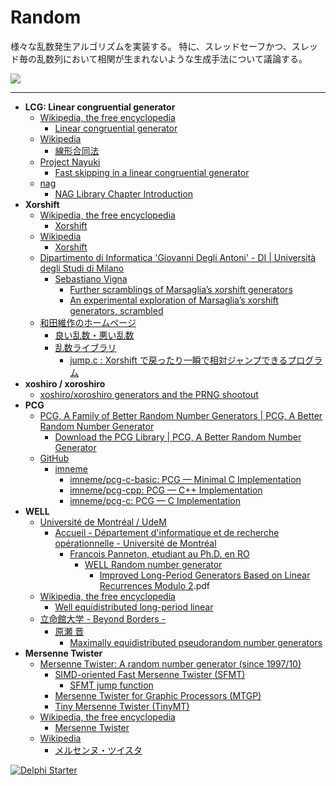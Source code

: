 # Random
様々な乱数発生アルゴリズムを実装する。
特に、スレッドセーフかつ、スレッド毎の乱数列において相関が生まれないような生成手法について議論する。

![](https://github.com/LUXOPHIA/Random/raw/master/--------/_SCREENSHOT/Random.gif)

----
* **LCG: Linear congruential generator**
    * [Wikipedia, the free encyclopedia](https://en.wikipedia.org)
        * [Linear congruential generator](https://en.wikipedia.org/wiki/Linear_congruential_generator)
    * [Wikipedia](https://ja.wikipedia.org)
        * [線形合同法](https://ja.wikipedia.org/wiki/線形合同法)
    * [Project Nayuki](https://www.nayuki.io)
        * [Fast skipping in a linear congruential generator](https://www.nayuki.io/page/fast-skipping-in-a-linear-congruential-generator)
    * [nag](https://www.nag.co.uk)
        * [NAG Library Chapter Introduction](https://www.nag.co.uk/numeric/fl/nagdoc_fl23/pdf/G05/g05intro.pdf)
* **Xorshift**
    * [Wikipedia, the free encyclopedia](https://en.wikipedia.org)
        * [Xorshift](https://en.wikipedia.org/wiki/Xorshift)
    * [Wikipedia](https://ja.wikipedia.org)
        * [Xorshift](https://ja.wikipedia.org/wiki/Xorshift)
    * [Dipartimento di Informatica 'Giovanni Degli Antoni' - DI | Università degli Studi di Milano](http://www.di.unimi.it/ecm/home)
        * [Sebastiano Vigna](http://vigna.di.unimi.it)
            * [Further scramblings of Marsaglia’s xorshift generators](http://vigna.di.unimi.it/ftp/papers/xorshiftplus.pdf)
            * [An experimental exploration of Marsaglia’s xorshift generators, scrambled](http://vigna.di.unimi.it/ftp/papers/xorshift.pdf)
    * [和田維作のホームページ](http://www001.upp.so-net.ne.jp/isaku/)
        * [良い乱数・悪い乱数](http://www001.upp.so-net.ne.jp/isaku/rand.html)
        * [乱数ライブラリ](http://www001.upp.so-net.ne.jp/isaku/rand2.html)
            * [jump.c : Xorshift で戻ったり一瞬で相対ジャンプできるプログラム](http://www001.upp.so-net.ne.jp/isaku/jump.c.html)
* **xoshiro / xoroshiro**
    * [xoshiro/xoroshiro generators and the PRNG shootout](http://xoshiro.di.unimi.it)
* **PCG**
  * [PCG, A Family of Better Random Number Generators | PCG, A Better Random Number Generator](http://www.pcg-random.org)
      * [Download the PCG Library | PCG, A Better Random Number Generator](http://www.pcg-random.org/download.html)
  * [GitHub](https://github.com)
      * [imneme](https://github.com/imneme)
          * [imneme/pcg-c-basic: PCG — Minimal C Implementation](https://github.com/imneme/pcg-c-basic)
          * [imneme/pcg-cpp: PCG — C++ Implementation](https://github.com/imneme/pcg-cpp)
          * [imneme/pcg-c: PCG — C Implementation](https://github.com/imneme/pcg-c)
* **WELL**
    * [Université de Montréal / UdeM](http://www.umontreal.ca)
        * [Accueil - Département d'informatique et de recherche opérationnelle - Université de Montréal](http://diro.umontreal.ca/accueil/)
            * [Francois Panneton, etudiant au Ph.D. en RO](http://www.iro.umontreal.ca/~panneton/)
                * [WELL Random number generator](http://www.iro.umontreal.ca/~panneton/WELLRNG.html)
                    * [Improved Long-Period Generators Based on Linear Recurrences Modulo 2](http://www.iro.umontreal.ca/~lecuyer/myftp/papers/lfsr04.pdf).pdf
    * [Wikipedia, the free encyclopedia](https://en.wikipedia.org)
        * [Well equidistributed long-period linear](https://en.wikipedia.org/wiki/Well_equidistributed_long-period_linear)
    * [立命館大学 - Beyond Borders -](http://www.ritsumei.ac.jp)
        * [原瀬 晋](http://www.ritsumei.ac.jp/~harase/harase_jp.html)
            * [Maximally equidistributed pseudorandom number generators](http://www.ritsumei.ac.jp/~harase/megenerators.html)
* **Mersenne Twister**
    * [Mersenne Twister: A random number generator (since 1997/10)](http://www.math.sci.hiroshima-u.ac.jp/~m-mat/MT/mt.html)
        * [SIMD-oriented Fast Mersenne Twister (SFMT)](http://www.math.sci.hiroshima-u.ac.jp/~m-mat/MT/SFMT/index-jp.html)
            * [SFMT jump function](http://www.math.sci.hiroshima-u.ac.jp/~m-mat/MT/SFMT/JUMP/index-jp.html)
        * [Mersenne Twister for Graphic Processors (MTGP)](http://www.math.sci.hiroshima-u.ac.jp/~m-mat/MT/MTGP/index-jp.html)
        * [Tiny Mersenne Twister (TinyMT)](http://www.math.sci.hiroshima-u.ac.jp/~m-mat/MT/TINYMT/index-jp.html)
    * [Wikipedia, the free encyclopedia](https://en.wikipedia.org)
        * [Mersenne Twister](https://en.wikipedia.org/wiki/Mersenne_Twister)
    * [Wikipedia](https://ja.wikipedia.org)
        * [メルセンヌ・ツイスタ](https://ja.wikipedia.org/wiki/メルセンヌ・ツイスタ)


[![Delphi Starter](http://img.en25.com/EloquaImages/clients/Embarcadero/%7B063f1eec-64a6-4c19-840f-9b59d407c914%7D_dx-starter-bn159.png)](https://www.embarcadero.com/jp/products/delphi/starter)
